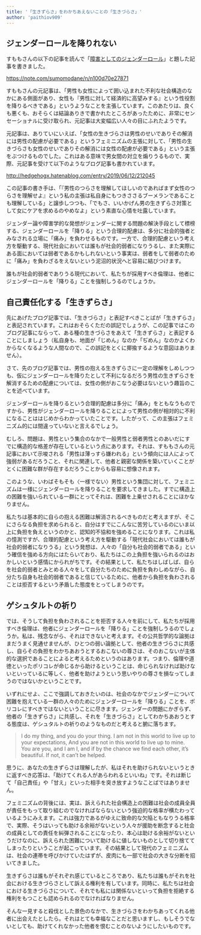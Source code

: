 ```yaml
---
title: '「生きずらさ」をわかちあえないことの「生きづらさ」'
author: 'paithiov909'
---
```


## ジェンダーロールを降りれない

すももさんの以下の記事を読んで「[障害としてのジェンダーロール](https://note.com/paithiov909/n/nd298976ac5be)」と題した記事を書きました。

https://note.com/sumomodane/n/n100d70e27871

すももさんの元記事は、「男性も女性によって囲い込まれた不利な社会構造のなかにある側面があり、女性も『男性に対して経済的に高望みする』という性役割を降りるべきである」というようなことを主張しています。このあたりは、良くも悪くも、おそらくは結論ありきで書かれたところがあったために、非常にセンセーショナルに受け取られ、元記事は大変幅広い人々の目にふれたようです。

元記事は、ありていにいえば、「女性の生きづらさは男性のせいでありその解消には男性の配慮が必要である」というフェミニズムの主張に対して、「男性の生きづらさも女性のせいでありその解消には女性の配慮が必要である」という主張をぶつけるものでした。これはある意味で男女間の対立を煽りうるもので、実際、元記事を受けて以下のようなブログ記事も書かれています。

http://hedgehogx.hatenablog.com/entry/2019/06/12/212045

この記事の書き手は、「『男性のつらさを理解してほしいのであればまず女性のつらさを理解せよ』という私の主張は私自身にもつきささるブーメランであることも理解している」と譲歩しつつも、「でもさ、いいかげん男の生きずらさ対策として女にケアを求めるのやめなよ」という素直な心情を吐露しています。

ジェンダー論や障害学的な発想がジェンダーに関する問題の解決手段として標榜する、ジェンダーロールを「降りる」という合理的配慮は、多分に社会的強者とみなされる立場に「痛み」を負わせるものです。一方で、合理的配慮という考え方を駆動する、現代社会においては誰もが社会的弱者になりうるし、また実際にある面においては弱者であるかもしれないという事実は、弱者をして弱者のために「痛み」を負わざるをえないという泥沼的状況へと容易に結びつけます。

誰もが社会的弱者でありうる現代において、私たちが採用すべき倫理は、他者にジェンダーロールを「降りる」ことを強制しうるのでしょうか。

## 自己責任化する「生きずらさ」

先にあげたブログ記事では、「生きづらさ」と表記すべきことばが「生きずらさ」と表記されています。これはおそらくただの誤記でしょうが、この記事ではこのブログ記事にならって、ある種の生きづらさをあえて「生きずらさ」と表記することにしましょう（私自身も、地面が「じめん」なのか「ぢめん」なのかよくわからなくなるような人間なので、この誤記をとくに揶揄するような意図はありません）。

さて、先のブログ記事では、男性の抱える生きずらさに一定の理解をしめしつつも、仮にジェンダーロールを降りたとして不利になるだろう男性の生きずらさを解消するための配慮については、女性の側がおこなう必要はないという趣旨のことを述べています。

ジェンダーロールを降りるという合理的配慮は多分に「痛み」をともなうものですから、男性がジェンダーロールを降りることによって男性の側が相対的に不利になることははじめからわかっていたことです。したがって、この主張はフェミニズム的には間違っていないと言えるでしょう。

むしろ、問題は、男性という集合のなかで一般男性と弱者男性とのあいだにすでに構造的な格差が存在しているという点にあります。それは、すももさんの元記事において示唆される「男性は薄っすら嫌われる」という傾向には人によって強弱があるだろうこと、それに関連して、他者と親密な関係を築いていくことがとくに困難な群が存在するだろうことからも容易に想像されます。

このような、いわばそもそも〈一様でない〉男性という集団に対して、フェミニズムは一様にジェンダーロールを降りることを要求してきました。すでに構造上の困難を強いられている一群にとってそれは、困難を上乗せされることにほかなりません。

私たちは基本的に自らの抱える困難は解消されるべきものだと考えますが、そこにさらなる負担を求められると、自分はすでにこんなに苦労しているのにいま以上に負担を負えというのかと、認知的不協和を強めることになります。これは私の憶測ですが、合理的配慮という考え方を駆動する「現代社会においては誰もが社会的弱者になりうる」という発想は、人々の「自分も社会的弱者である」という確信を強める方向にはたらいており、私たちはこの上負担を強いられるのはおかしいという感情にかられがちです。その結果として、私たちはしばしば、自らを社会的弱者とみとめる人々をして自分たちのために負担を負わしめながら、自分たち自身も社会的弱者であると信じているために、他者から負担を負わされることは拒否するという矛盾した態度をとってしまうのです。

## ゲシュタルトの祈り

では、そうして負担を負わされることを拒否する人々を前にして、私たちが採用すべき倫理は、他者にジェンダーロールを「降りる」ことを強制しうるのでしょうか。私は、残念ながら、それはできないと考えます。その公共哲学的な論拠はまだうまく見通せませんが、ひとつの弱い論拠として、他者の生きづらさに共感し、自らその負担をわかちあおうとするおこないの尊さは、そのおこないが主体的な選択であることによると考えるためというのはあります。つまり、倫理や道徳といったポリコレが命じるから助けるということは、命じられなければ助けないといっているに等しく、他者を助けようという思いやりの尊さを損なってしまうのではないかということです。

いずれにせよ、ここで強調しておきたいのは、社会のなかでジェンダーについて困難を抱えている一群の人々のためにジェンダーロールを「降りる」ことを、ポリコレにすべきではないということに尽きます。ジェンダーの問題にかぎらず、他者の「生きずらさ」に共感し、それを「生きづらさ」としてわかちあおうとする態度は、ゲシュタルトの祈りのようなものだと考えると腑に落ちます。

> I do my thing, and you do your thing. I am not in this world to live up to your expectations, And you are not in this world to live up to mine. You are you, and I am I, and if by the chance we find each other, it’s beautiful. If not, it can’t be helped.

思うに、あなたの生きずらさは理解したが、私はそれを助けられないというときに返すべき応答は、「助けてくれる人があらわれるといいね」です。それは断じて「自己責任」や「甘え」といった相手を突き放すようなことばではありません。

フェミニズムの背後には、実は、訴えられた社会構造上の困難は社会の成員全員が責任をもって取り組むのでなければならないという強迫的な格率が横たわっているようにみえます。これは強力であるがゆえに致命的な欠陥ともなりうる格率で、実際、そうはいっても助ける余裕がないという人々が援助を断念すると社会の成員としての責任を糾弾されることになったり、本心は助ける余裕がないというだけなのに、訴えられた困難について助けるに値しないものとして切り捨ててしまったりということが起こっています。その結果として現代のフェミニズムは、社会の連帯を呼びかけていたはずが、皮肉にも一部で社会の大きな分断を招いてきました。

生きずらさは誰もがそれぞれ感じているところであり、私たちは誰もがそれを社会における生きづらさとして訴える権利を有しています。同時に、私たちは社会における生きづらさについて、それでも私には関係ないといって負担を拒絶する権利をもつことも認められるのでなければなりません。

そんな一見すると殺伐とした景色のなかで、生きづらさをわかちあってくれる他者に出会えたとしたら。それはとても幸福なことだと思いますし、もしそうでないとしても、助けてくれなかった他者を恨むことのないようにしたいものです。

